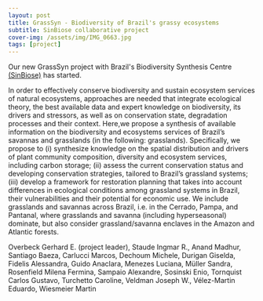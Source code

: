 ```yaml
---
layout: post
title: GrassSyn - Biodiversity of Brazil's grassy ecosystems 
subtitle: SinBiose collaborative project
cover-img: /assets/img/IMG_0663.jpg
tags: [project]
---
```


Our new GrassSyn project with Brazil's Biodiversity Synthesis Centre [(SinBiose)](http://www.sinbiose.cnpq.br/web/sinbiose) has started.

In order to effectively conserve biodiversity and sustain ecosystem services of natural ecosystems, approaches are needed that integrate ecological theory, 
the best available data and expert knowledge on biodiversity, its drivers and stressors, as well as on conservation state, degradation processes and their context. 
Here,we propose a synthesis of available information on the biodiversity and ecosystems services of Brazil’s savannas and grasslands (in the following: grasslands). 
Specifically, we propose to (i) synthesize knowledge on the spatial distribution and drivers of plant community composition, diversity and ecosystem services, including 
carbon storage; (ii) assess the current conservation status and developing conservation strategies, tailored to Brazil’s grassland systems; (iii) develop a framework for 
restoration planning that takes into account differences in ecological conditions among grassland systems in Brazil, their vulnerabilities and their potential for economic use. 
We include grasslands and savannas across Brazil, i.e. in the Cerrado, Pampa, and Pantanal, where grasslands and savanna (including hyperseasonal) dominate, but also consider 
grassland/savanna enclaves in the Amazon and Atlantic forests. 

Overbeck Gerhard E. (project leader), Staude Ingmar R., Anand Madhur, Santiago Baeza, Carlucci Marcos, Dechoum Michele, Durigan Giselda, Fidelis Alessandra, 
Guido Anaclara, Menezes Luciana, Müller Sandra, Rosenfield Milena Fermina, Sampaio Alexandre, Sosinski Enio, Tornquist Carlos Gustavo, Turchetto Caroline, Veldman Joseph W., 
Vélez-Martin Eduardo, Wiesmeier Martin

